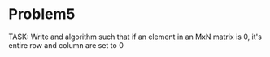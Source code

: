 # Problem5

TASK:
 Write and algorithm such that if an element in an
 MxN matrix is 0, it's entire row and column are set to 0
